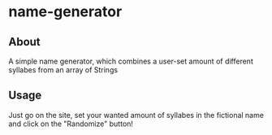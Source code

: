 # name-generator
## About
A simple name generator, which combines a user-set amount of different syllabes from an array of Strings

## Usage
Just go on the site, set your wanted amount of syllabes in the fictional name and click on the "Randomize" button!
